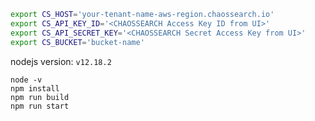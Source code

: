 ```bash
export CS_HOST='your-tenant-name-aws-region.chaossearch.io'
export CS_API_KEY_ID='<CHAOSSEARCH Access Key ID from UI>'
export CS_API_SECRET_KEY='<CHAOSSEARCH Secret Access Key from UI>'
export CS_BUCKET='bucket-name'
```

nodejs version: `v12.18.2`

```
node -v
npm install
npm run build
npm run start
```

